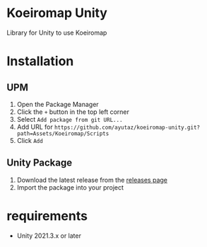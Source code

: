 # Koeiromap Unity

Library for Unity to use Koeiromap

# Installation
## UPM
1. Open the Package Manager
2. Click the `+` button in the top left corner
3. Select `Add package from git URL...`
4. Add URL for `https://github.com/ayutaz/koeiromap-unity.git?path=Assets/Koeiromap/Scripts`
5. Click `Add`

## Unity Package
1. Download the latest release from the [releases page]()
2. Import the package into your project

# requirements
* Unity 2021.3.x or later
